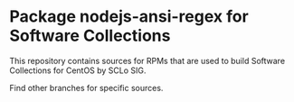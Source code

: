 # Package nodejs-ansi-regex for Software Collections

This repository contains sources for RPMs that are used
to build Software Collections for CentOS by SCLo SIG.

Find other branches for specific sources.
